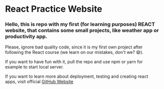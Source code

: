 # React Practice Website

### Hello, this is repo with my first (for learning purposes) REACT website, that contains some small projects, like weather app or productivity app.

Please, ignore bad quality code, since it is my first own project after following the React course (we learn on our mistakes, don't we? 😄).

If you want to have fun with it, pull the repo and use npm or yarn for example to start local server.

If you want to learn more about deployment, testing and creating react apps, visit official [GitHub Website](https://github.com/facebook/react)
